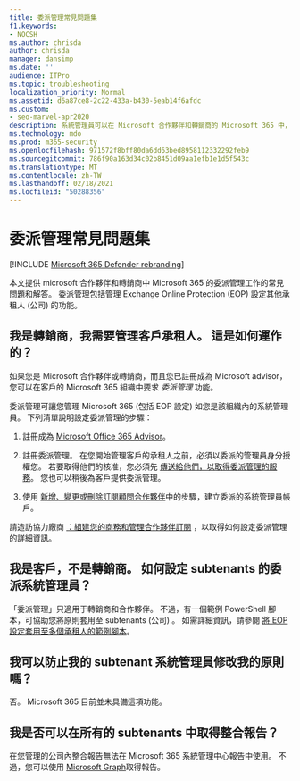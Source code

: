 ```yaml
---
title: 委派管理常見問題集
f1.keywords:
- NOCSH
ms.author: chrisda
author: chrisda
manager: dansimp
ms.date: ''
audience: ITPro
ms.topic: troubleshooting
localization_priority: Normal
ms.assetid: d6a87ce8-2c22-433a-b430-5eab14f6afdc
ms.custom:
- seo-marvel-apr2020
description: 系統管理員可以在 Microsoft 合作夥伴和轉銷商的 Microsoft 365 中，查看有關委派管理工作的常見問題及解答。
ms.technology: mdo
ms.prod: m365-security
ms.openlocfilehash: 971572f8bff80da6dd63bed8958112332292feb9
ms.sourcegitcommit: 786f90a163d34c02b8451d09aa1efb1e1d5f543c
ms.translationtype: MT
ms.contentlocale: zh-TW
ms.lasthandoff: 02/18/2021
ms.locfileid: "50288356"
---
```

# <a name="delegated-administration-faq"></a>委派管理常見問題集

[!INCLUDE [Microsoft 365 Defender rebranding](../includes/microsoft-defender-for-office.md)]


本文提供 microsoft 合作夥伴和轉銷商中 Microsoft 365 的委派管理工作的常見問題和解答。 委派管理包括管理 Exchange Online Protection (EOP) 設定其他承租人 (公司) 的功能。

## <a name="im-a-reseller-and-i-need-to-manage-my-customer-tenants-how-does-this-work"></a>我是轉銷商，我需要管理客戶承租人。 這是如何運作的？

如果您是 Microsoft 合作夥伴或轉銷商，而且您已註冊成為 Microsoft advisor，您可以在客戶的 Microsoft 365 組織中要求 _委派管理_ 功能。

委派管理可讓您管理 Microsoft 365 (包括 EOP 設定) 如您是該組織內的系統管理員。 下列清單說明設定委派管理的步驟：

1. 註冊成為 [Microsoft Office 365 Advisor](https://aka.ms/cloudbenefits)。

2. 註冊委派管理。 在您開始管理客戶的承租人之前，必須以委派的管理員身分授權您。 若要取得他們的核准，您必須先 [傳送給他們，以取得委派管理的服務](https://support.microsoft.com/office/26530dc0-ebba-415b-86b1-b55bc06b073e)。 您也可以稍後為客戶提供委派管理。

3. 使用 [新增、變更或刪除訂閱顧問合作夥伴](../../admin/misc/add-partner.md)中的步驟，建立委派的系統管理員帳戶。

請造訪協力廠商 [：組建您的商務和管理合作夥伴訂閱](https://support.microsoft.com/office/30dd1681-47e0-4cbc-abfe-a222cd111319) ，以取得如何設定委派管理的詳細資訊。

## <a name="im-a-customer-not-a-reseller-how-can-set-up-delegated-administrator-for-my-subtenants"></a>我是客戶，不是轉銷商。 如何設定 subtenants 的委派系統管理員？

「委派管理」只適用于轉銷商和合作夥伴。 不過，有一個範例 PowerShell 腳本，可協助您將原則套用至 subtenants (公司) 。 如需詳細資訊，請參閱 [將 EOP 設定套用至多個承租人的範例腳本](sample-script-for-applying-eop-settings-to-multiple-tenants.md)。

## <a name="can-i-prevent-my-subtenant-admin-from-modifying-my-policy"></a>我可以防止我的 subtenant 系統管理員修改我的原則嗎？

否。 Microsoft 365 目前並未具備這項功能。

## <a name="can-i-get-consolidated-reporting-across-all-of-my-subtenants"></a>我是否可以在所有的 subtenants 中取得整合報告？

在您管理的公司內整合報告無法在 Microsoft 365 系統管理中心報告中使用。 不過，您可以使用 [Microsoft Graph](https://docs.microsoft.com/graph/overview)取得報告。
